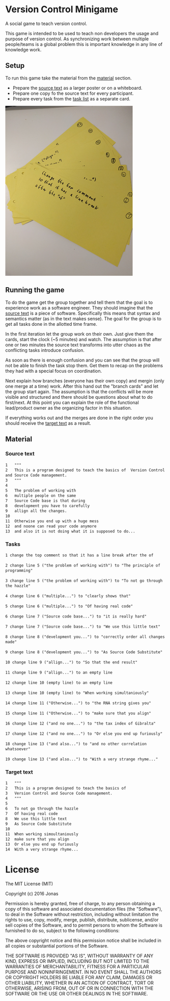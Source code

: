 # Version Control Minigame
A social game to teach version control.

This game is intended to be used to teach non developers the usage and purpose of version control. As synchronizing work between multiple people/teams is a global problem this is important knowledge in any line of knowledge work.

## Setup

To run this game take the material from the [material](#material) section.

* Prepare the [source text](#source-text) as a larger poster or on a whiteboard.
* Prepare one copy fo the source text for every participant.
* Prepare every task from the [task list](#Tasks) as a separate card.

<img src="img/task-cards.jpg" width="400">

## Running the game

To do the game get the group together and tell them that the goal is to experience work as a software engineer.
They should imagine that the [source text](#source-text) is a piece of software. Specifically this means that syntax and
semantics matter (as in the text makes sense). The goal for the group is to get all tasks done in the allotted
time frame.

In the first iteration let the group work on their own. Just give them the cards, start the clock (~5 minutes)
and watch. The assumption is that after one or two minutes the source text transforms into utter chaos as
the conflicting tasks introduce confusion.

As soon as there is enough confusion and you can see that the group will not be able to finish the task stop them.
Get them to recap on the problems they had with a special focus on coordination.

Next explain how branches (everyone has their own copy) and mergin (only one merge at a time) work.
After this hand out the "branch cards" and let the group start again. The assumption is that the conflicts
will be more visible and structured and there should be questions about what to do first/next. At this point
you can explain the role of the functional lead/product owner as the organizing factor in this situation.

If everything works out and the merges are done in the right order you should receive the [target text](#target-text) as a result.

## Material

### Source text

````
1   """
2   This is a program designed to teach the basics of  Version Control and Source Code management.
3   """
4
5   The problem of working with
6   multiple people on the same
7   Source Code base is that during
8   development you have to carefully
9   allign all the changes.
10
11  Otherwise you end up with a huge mess
12  and noone can read your code anymore
13  and also it is not doing what it is supposed to do...
````

### Tasks

````
1 change the top comment so that it has a line break after the of

2 change line 5 ("the problem of working with") to "The principle of programming"

3 change line 5 ("the problem of working with") to "To not go through the hazzle"

4 change line 6 ("multiple...") to "clearly shows that"

5 change line 6 ("multiple...") to "Of having real code"

6 change line 7 ("Source code base...") to "it is really hard"

7 change line 7 ("Source code base...") to "We use this little text"

8 change line 8 ("development you...") to "correctly order all changes made"

9 change line 8 ("development you...") to "As Source Code Substitute"

10 change line 9 ("allign...") to "So that the end result"

11 change line 9 ("allign...") to an empty line

12 change line 10 (empty line) to an empty line

13 change line 10 (empty line) to "When working simultaniously"

14 change line 11 ("Otherwise...") to "the RNA string gives you"

15 change line 11 ("Otherwise...") to "make sure that you align"

16 change line 12 ("and no one...") to "the tax index of Gibralta"

17 change line 12 ("and no one...") to "Or else you end up furiously"

18 change line 13 ("and also...") to "and no other correlation whatsoever"

19 change line 13 ("and also...") to "With a very strange rhyme..."
````

### Target text

````
1   """
2   This is a program designed to teach the basics of
3   Version Control and Source Code management.
4   """
5
6   To not go through the hazzle
7   Of having real code
8   We use this little text
9   As Source Code Substitute
10
11  When working simoultaniously
12  make sure that you align
13  Or else you end up furiously
14  With a very strange rhyme...
````

# License

The MIT License (MIT)

Copyright (c) 2016 Jonas

Permission is hereby granted, free of charge, to any person obtaining a copy
of this software and associated documentation files (the "Software"), to deal
in the Software without restriction, including without limitation the rights
to use, copy, modify, merge, publish, distribute, sublicense, and/or sell
copies of the Software, and to permit persons to whom the Software is
furnished to do so, subject to the following conditions:

The above copyright notice and this permission notice shall be included in all
copies or substantial portions of the Software.

THE SOFTWARE IS PROVIDED "AS IS", WITHOUT WARRANTY OF ANY KIND, EXPRESS OR
IMPLIED, INCLUDING BUT NOT LIMITED TO THE WARRANTIES OF MERCHANTABILITY,
FITNESS FOR A PARTICULAR PURPOSE AND NONINFRINGEMENT. IN NO EVENT SHALL THE
AUTHORS OR COPYRIGHT HOLDERS BE LIABLE FOR ANY CLAIM, DAMAGES OR OTHER
LIABILITY, WHETHER IN AN ACTION OF CONTRACT, TORT OR OTHERWISE, ARISING FROM,
OUT OF OR IN CONNECTION WITH THE SOFTWARE OR THE USE OR OTHER DEALINGS IN THE
SOFTWARE.
